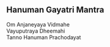 ## Hanuman Gayatri Mantra


Om Anjaneyaya Vidmahe  
Vayuputraya Dheemahi  
Tanno Hanuman Prachodayat

